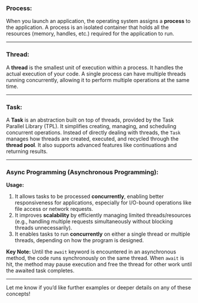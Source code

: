 ### **Process:**
When you launch an application, the operating system assigns a **process** to the application. A process is an isolated container that holds all the resources (memory, handles, etc.) required for the application to run.

---

### **Thread:**
A **thread** is the smallest unit of execution within a process. It handles the actual execution of your code. A single process can have multiple threads running concurrently, allowing it to perform multiple operations at the same time.

---

### **Task:**
A **Task** is an abstraction built on top of threads, provided by the Task Parallel Library (TPL). It simplifies creating, managing, and scheduling concurrent operations. Instead of directly dealing with threads, the `Task` manages how threads are created, executed, and recycled through the **thread pool**. It also supports advanced features like continuations and returning results.

---

### **Async Programming (Asynchronous Programming):**
**Usage:**
1. It allows tasks to be processed **concurrently**, enabling better responsiveness for applications, especially for I/O-bound operations like file access or network requests.
2. It improves **scalability** by efficiently managing limited threads/resources (e.g., handling multiple requests simultaneously without blocking threads unnecessarily).
3. It enables tasks to run **concurrently** on either a single thread or multiple threads, depending on how the program is designed.

**Key Note:** Until the `await` keyword is encountered in an asynchronous method, the code runs synchronously on the same thread. When `await` is hit, the method may pause execution and free the thread for other work until the awaited task completes.

---

Let me know if you’d like further examples or deeper details on any of these concepts!
